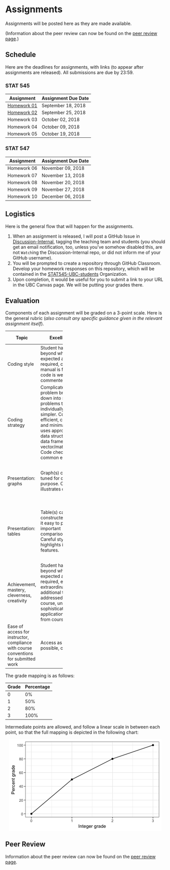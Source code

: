 Assignments
================

Assignments will be posted here as they are made available.

(Information about the peer review can now be found on the [peer review page](peer-review.html).)

Schedule
--------

Here are the deadlines for assignments, with links (to appear after assignments are released). All submissions are due by 23:59.

### STAT 545

| Assignment                    | Assignment Due Date |
|-------------------------------|---------------------|
| [Homework 01](hw01/hw01.html) | September 18, 2018  |
| [Homework 02](hw02/hw02.html) | September 25, 2018  |
| Homework 03                   | October 02, 2018    |
| Homework 04                   | October 09, 2018    |
| Homework 05                   | October 19, 2018    |

### STAT 547

| Assignment  | Assignment Due Date |
|-------------|---------------------|
| Homework 06 | November 09, 2018   |
| Homework 07 | November 13, 2018   |
| Homework 08 | November 20, 2018   |
| Homework 09 | November 27, 2018   |
| Homework 10 | December 06, 2018   |

Logistics
---------

Here is the general flow that will happen for the assignments.

1.  When an assignment is released, I will post a GitHub Issue in [Discussion-Internal](https://github.com/STAT545-UBC/Discussion-Internal), tagging the teaching team and students (you should get an email notification, too, unless you've somehow disabled this, are not `Watch`ing the Discussion-Internal repo, or did not inform me of your GitHub username).
2.  You will be prompted to create a repository through GitHub Classroom. Develop your homework responses on this repository, which will be contained in the [STAT545-UBC-students](https://github.com/STAT545-UBC-students) Organization.
3.  Upon completion, it would be useful for you to submit a link to your URL in the UBC Canvas page. We will be putting your grades there.

Evaluation
----------

Components of each assignment will be graded on a 3-point scale. Here is the general rubric (*also consult any specific guidance given in the relevant assignment itself*).

<table style="width:36%;">
<colgroup>
<col width="6%" />
<col width="9%" />
<col width="11%" />
<col width="8%" />
</colgroup>
<thead>
<tr class="header">
<th>Topic</th>
<th>Excellent: 3</th>
<th>Satisfactory: 2</th>
<th>Needs work: 1</th>
</tr>
</thead>
<tbody>
<tr class="odd">
<td>Coding style</td>
<td>Student has gone beyond what was expected and required, coding manual is followed, code is well commented</td>
<td>Coding style lacks refinement and has some errors, but code is readable and has some comments</td>
<td>Many errors in coding style, little attention paid to making the code human readable</td>
</tr>
<tr class="even">
<td>Coding strategy</td>
<td>Complicated problem broken down into sub-problems that are individually much simpler. Code is efficient, correct, and minimal. Code uses appropriate data structure (list, data frame, vector/matrix/array). Code checks for common errors</td>
<td>Code is correct, but could be edited down to leaner code. Some &quot;hacking&quot; instead of using suitable data structure. Some checks for errors.</td>
<td>Code tackles complicated problem in one big chunk. Code is repetitive and could easily be functionalized. No anticipation of errors.</td>
</tr>
<tr class="odd">
<td>Presentation: graphs</td>
<td>Graph(s) carefully tuned for desired purpose. One graph illustrates one point</td>
<td>Graph(s) well chosen, but with a few minor problems: inappropriate aspect ratios, poor labels.</td>
<td>Graph(s) poorly chosen to support questions.</td>
</tr>
<tr class="even">
<td>Presentation: tables</td>
<td>Table(s) carefully constructed to make it easy to perform important comparisons. Careful styling highlights important features.</td>
<td>Table(s) generally appropriate but possibly some minor formatting deficiencies.</td>
<td>Table(s) with too many, or inconsistent, decimal places. Table(s) not appropriate for questions and findings. Major display problems.</td>
</tr>
<tr class="odd">
<td>Achievement, mastery, cleverness, creativity</td>
<td>Student has gone beyond what was expected and required, e.g., extraordinary effort, additional tools not addressed by this course, unusually sophisticated application of tools from course.</td>
<td>Tools and techniques from the course are applied very competently and, perhaps,somewhat creatively. Chosen task was acceptable, but fairly conservative in ambition.</td>
<td>Student does not display the expected level of mastery of the tools and techniques in this course. Chosen task was too limited in scope.</td>
</tr>
<tr class="even">
<td>Ease of access for instructor, compliance with course conventions for submitted work</td>
<td>Access as easy as possible, code runs!</td>
<td>Satisfactory</td>
<td>Not an earnest effort to reduce friction and comply with conventions and/or code does not run</td>
</tr>
</tbody>
</table>

The grade mapping is as follows:

| Grade | Percentage |
|-------|------------|
| 0     | 0%         |
| 1     | 50%        |
| 2     | 80%        |
| 3     | 100%       |

Intermediate points are allowed, and follow a linear scale in between each point, so that the full mapping is depicted in the following chart:

<img src="README_files/figure-markdown_github/unnamed-chunk-1-1.png" style="display: block; margin: auto;" />

Peer Review
-----------

Information about the peer review can now be found on the [peer review page](peer-review.html).
